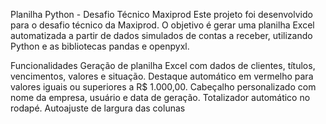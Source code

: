 Planilha Python - Desafio Técnico Maxiprod
Este projeto foi desenvolvido para o desafio técnico da Maxiprod. O objetivo é gerar uma planilha Excel automatizada a partir de dados simulados de contas a receber, utilizando Python e as bibliotecas pandas e openpyxl.

Funcionalidades
Geração de planilha Excel com dados de clientes, títulos, vencimentos, valores e situação.
Destaque automático em vermelho para valores iguais ou superiores a R$ 1.000,00.
Cabeçalho personalizado com nome da empresa, usuário e data de geração.
Totalizador automático no rodapé.
Autoajuste de largura das colunas
